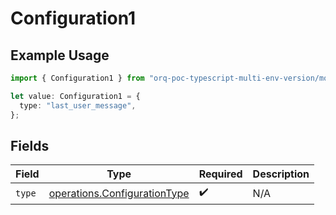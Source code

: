 # Configuration1

## Example Usage

```typescript
import { Configuration1 } from "orq-poc-typescript-multi-env-version/models/operations";

let value: Configuration1 = {
  type: "last_user_message",
};
```

## Fields

| Field                                                                        | Type                                                                         | Required                                                                     | Description                                                                  |
| ---------------------------------------------------------------------------- | ---------------------------------------------------------------------------- | ---------------------------------------------------------------------------- | ---------------------------------------------------------------------------- |
| `type`                                                                       | [operations.ConfigurationType](../../models/operations/configurationtype.md) | :heavy_check_mark:                                                           | N/A                                                                          |